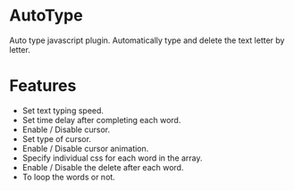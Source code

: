 # AutoType
Auto type javascript plugin. Automatically type and delete the text letter by letter.

# Features
 - Set text typing speed.
 - Set time delay after completing each word.
 - Enable / Disable cursor.
 - Set type of cursor.
 - Enable / Disable cursor animation.
 - Specify individual css for each word in the array.
 - Enable / Disable the delete after each word.
 - To loop the words or not.